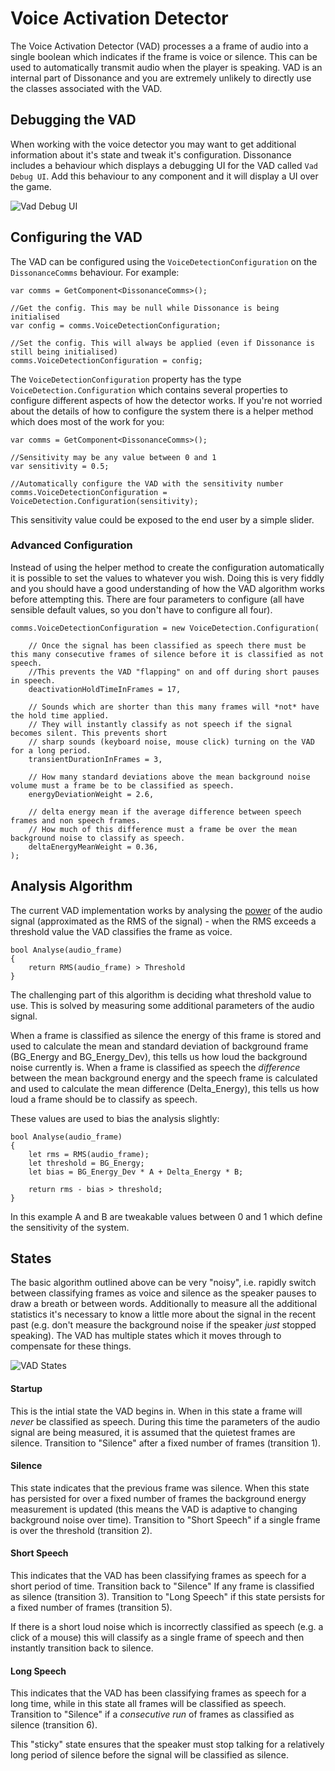 # Voice Activation Detector

The Voice Activation Detector (VAD) processes a a frame of audio into a single boolean which indicates if the frame is voice or silence. This can be used to automatically transmit audio when the player is speaking. VAD is an internal part of Dissonance and you are extremely unlikely to directly use the classes associated with the VAD.

## Debugging the VAD

When working with the voice detector you may want to get additional information about it's state and tweak it's configuration. Dissonance includes a behaviour which displays a debugging UI for the VAD called `Vad Debug UI`. Add this behaviour to any component and it will display a UI over the game.

![Vad Debug UI](/images/VadDebugUI.png)

## Configuring the VAD

The VAD can be configured using the `VoiceDetectionConfiguration` on the `DissonanceComms` behaviour. For example:

```
var comms = GetComponent<DissonanceComms>();

//Get the config. This may be null while Dissonance is being initialised
var config = comms.VoiceDetectionConfiguration;

//Set the config. This will always be applied (even if Dissonance is still being initialised)
comms.VoiceDetectionConfiguration = config;
```

The `VoiceDetectionConfiguration` property has the type `VoiceDetection.Configuration` which contains several properties to configure different aspects of how the detector works. If you're not worried about the details of how to configure the system there is a helper method which does most of the work for you:

```
var comms = GetComponent<DissonanceComms>();

//Sensitivity may be any value between 0 and 1
var sensitivity = 0.5;

//Automatically configure the VAD with the sensitivity number
comms.VoiceDetectionConfiguration = VoiceDetection.Configuration(sensitivity);
```

This sensitivity value could be exposed to the end user by a simple slider.

### Advanced Configuration

Instead of using the helper method to create the configuration automatically it is possible to set the values to whatever you wish. Doing this is very fiddly and you should have a good understanding of how the VAD algorithm works before attempting this. There are four parameters to configure (all have sensible default values, so you don't have to configure all four).

```
comms.VoiceDetectionConfiguration = new VoiceDetection.Configuration(

    // Once the signal has been classified as speech there must be this many consecutive frames of silence before it is classified as not speech.
    //This prevents the VAD "flapping" on and off during short pauses in speech.
    deactivationHoldTimeInFrames = 17,
    
    // Sounds which are shorter than this many frames will *not* have the hold time applied.
    // They will instantly classify as not speech if the signal becomes silent. This prevents short
    // sharp sounds (keyboard noise, mouse click) turning on the VAD for a long period.
    transientDurationInFrames = 3,
    
    // How many standard deviations above the mean background noise volume must a frame be to be classified as speech.
    energyDeviationWeight = 2.6,
    
    // delta energy mean if the average difference between speech frames and non speech frames. 
    // How much of this difference must a frame be over the mean background noise to classify as speech.
    deltaEnergyMeanWeight = 0.36,
);
```

## Analysis Algorithm

The current VAD implementation works by analysing the [power](https://en.wikipedia.org/wiki/Audio_power) of the audio signal (approximated as the RMS of the signal) - when the RMS exceeds a threshold value the VAD classifies the frame as voice.

```
bool Analyse(audio_frame)
{
    return RMS(audio_frame) > Threshold
}
```

The challenging part of this algorithm is deciding what threshold value to use. This is solved by measuring some additional parameters of the audio signal.

When a frame is classified as silence the energy of this frame is stored and used to calculate the mean and standard deviation of background frame (BG_Energy and BG_Energy_Dev), this tells us how loud the background noise currently is. When a frame is classified as speech the *difference* between the mean background energy and the speech frame is calculated and used to calculate the mean difference (Delta_Energy), this tells us how loud a frame should be to classify as speech.

These values are used to bias the analysis slightly:

```
bool Analyse(audio_frame)
{
    let rms = RMS(audio_frame);
    let threshold = BG_Energy;
    let bias = BG_Energy_Dev * A + Delta_Energy * B;
    
    return rms - bias > threshold;
}
```

In this example A and B are tweakable values between 0 and 1 which define the sensitivity of the system.

## States

The basic algorithm outlined above can be very "noisy", i.e. rapidly switch between classifying frames as voice and silence as the speaker pauses to draw a breath or between words. Additionally to measure all the additional statistics it's necessary to know a little more about the signal in the recent past (e.g. don't measure the background noise if the speaker *just* stopped speaking). The VAD has multiple states which it moves through to compensate for these things.

![VAD States](/images/VAD_States.png)

#### Startup

This is the intial state the VAD begins in. When in this state a frame will *never* be classified as speech. During this time the parameters of the audio signal are being measured, it is assumed that the quietest frames are silence. Transition to "Silence" after a fixed number of frames (transition 1).

#### Silence

This state indicates that the previous frame was silence. When this state has persisted for over a fixed number of frames the background energy measurement is updated (this means the VAD is adaptive to changing background noise over time). Transition to "Short Speech" if a single frame is over the threshold (transition 2).

#### Short Speech

This indicates that the VAD has been classifying frames as speech for a short period of time. Transition back to "Silence" If any frame is classified as silence (transition 3). Transition to "Long Speech" if this state persists for a fixed number of frames (transition 5).

If there is a short loud noise which is incorrectly classified as speech (e.g. a click of a mouse) this will classify as a single frame of speech and then instantly transition back to silence.

#### Long Speech

This indicates that the VAD has been classifying frames as speech for a long time, while in this state all frames will be classified as speech. Transition to "Silence" if a *consecutive run* of frames as classified as silence (transition 6).

This "sticky" state ensures that the speaker must stop talking for a relatively long period of silence before the signal will be classified as silence.